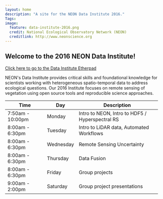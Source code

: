 ```yaml
---
layout: home
description: "A site for the NEON Data Institute 2016."
Tags:
image:
  feature: data-institute-2016.png
  credit: National Ecological Observatory Network (NEON)
  creditlink: http://www.neonscience.org
---
```



## Welcome to the 2016 NEON Data Institute!

<a href="https://public.etherpad-mozilla.org/p/2016-06-20-NEONDI" class="btn btn-info" target="_blank">Click here to go to the Data Institute Etherpad</a>

NEON's Data Institute provides critical skills and foundational knowledge for
scientists working with heterogeneous
spatio-temporal data to address ecological questions. Our 2016 Institute focuses
on remote sensing of vegetation using open source tools and reproducible
science approaches.

|Time | Day | Description
|---|---|---|
|7:50am - 10:00pm| Monday|Intro to NEON, Intro to HDF5 / Hyperspectral RS|
|8:00am - 6:30pm| Tuesday|Intro to LiDAR data, Automated Workflows|
|8:00am - 6:30pm| Wednesday|Remote Sensing Uncertainty|
|8:00am - 6:30pm| Thursday|Data Fusion|
|8:00am - 6:30pm| Friday|Group projects|
|9:00am - 2:00pm| Saturday|Group project presentations|
